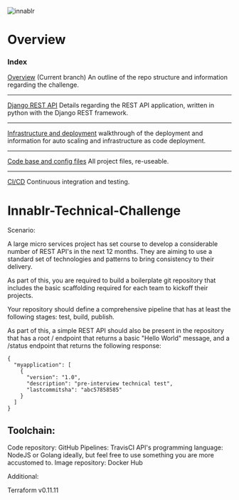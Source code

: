 ![innablr](https://s3-ap-southeast-2.amazonaws.com/innablr/innablr.PNG)

# Overview

### Index

[Overview](https://github.com/bransfieldjack/Innablr-Technical-Challenge/tree/overview) (Current branch) An outline of the repo structure and information regarding the challenge.
***
[Django REST API](https://github.com/bransfieldjack/Innablr-Technical-Challenge/tree/django_rest_setup) Details regarding the REST API application, written in python with the Django REST framework.
***
[Infrastructure and deployment](https://github.com/bransfieldjack/Innablr-Technical-Challenge/tree/infrastructre_and_deployment) walkthrough of the deployment and information for auto scaling and infrastructure as code deployment.
***
[Code base and config files](https://github.com/bransfieldjack/Innablr-Technical-Challenge/tree/master) All project files, re-useable.
***
[CI/CD](https://github.com/bransfieldjack/Innablr-Technical-Challenge/tree/continuos_integration_delivery) Continuous integration and testing. 

# Innablr-Technical-Challenge

Scenario:

A large micro services project has set course to develop a considerable number of REST API's in the next 12 months. They are aiming to use a standard set of technologies and patterns to bring consistency to their delivery.

As part of this, you are required to build a boilerplate git repository that includes the basic scaffolding required for each team to kickoff their projects.

Your repository should define a comprehensive pipeline that has at least the following stages: test, build, publish.

As part of this, a simple REST API should also be present in the repository that has a root / endpoint that returns a basic "Hello World" message, and a /status endpoint that returns the following response:

```
{
  "myapplication": [
    {
      "version": "1.0",
      "description": "pre-interview technical test",
      "lastcommitsha": "abc57858585"
    }
  ]
}
```

## Toolchain:

Code repository: GitHub
Pipelines: TravisCI
API's programming language: NodeJS or Golang ideally, but feel free to use something you are more accustomed to.
Image repository: Docker Hub

Additional:

Terraform v0.11.11
